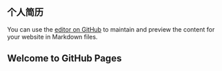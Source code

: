 ## 个人简历

You can use the [editor on GitHub](https://github.com/zhoubo7/zhoubo/edit/master/index.md) to maintain and preview the content for your website in Markdown files.
## Welcome to GitHub Pages
